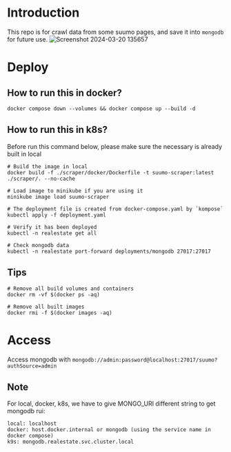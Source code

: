 # Introduction
This repo is for crawl data from some suumo pages, and save it into `mongodb` for future use.
![Screenshot 2024-03-20 135657](https://github.com/Takusei/realEstate/assets/45616321/84d652c7-fbdd-4a07-b513-50af99debd5e)


# Deploy
## How to run this in docker?
```
docker compose down --volumes && docker compose up --build -d
```

## How to run this in k8s?
Before run this command below, please make sure the necessary is already built in local
```
# Build the image in local
docker build -f ./scraper/docker/Dockerfile -t suumo-scraper:latest ./scraper/. --no-cache

# Load image to minikube if you are using it
minikube image load suumo-scraper

# The deployment file is created from docker-compose.yaml by `kompose`
kubectl apply -f deployment.yaml

# Verify it has been deployed
kubectl -n realestate get all

# Check mongodb data
kubectl -n realestate port-forward deployments/mongodb 27017:27017
```

## Tips
```
# Remove all build volumes and containers
docker rm -vf $(docker ps -aq)

# Remove all built images
docker rmi -f $(docker images -aq)
```

# Access
Access mongodb with `mongodb://admin:password@localhost:27017/suumo?authSource=admin`

## Note
For local, docker, k8s, we have to give MONGO_URI different string to get mongodb rui:
```
local: localhost
docker: host.docker.internal or mongodb (using the service name in docker compose)
k9s: mongodb.realestate.svc.cluster.local
```
